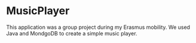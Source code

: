 # MusicPlayer

This application was a group project during my Erasmus mobility. We used Java and MondgoDB to create a simple music player.
